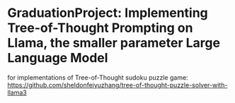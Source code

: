 # GraduationProject: Implementing Tree-of-Thought Prompting on Llama, the smaller parameter Large Language Model
for implementations of Tree-of-Thought sudoku puzzle game: https://github.com/sheldonfeiyuzhang/tree-of-thought-puzzle-solver-with-llama3
